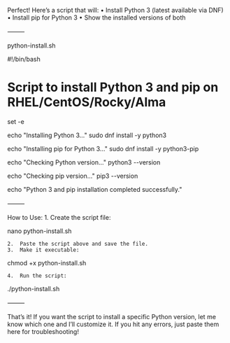 Perfect! Here’s a script that will:
	•	Install Python 3 (latest available via DNF)
	•	Install pip for Python 3
	•	Show the installed versions of both

⸻

python-install.sh

#!/bin/bash

# Script to install Python 3 and pip on RHEL/CentOS/Rocky/Alma

set -e

echo "Installing Python 3..."
sudo dnf install -y python3

echo "Installing pip for Python 3..."
sudo dnf install -y python3-pip

echo "Checking Python version..."
python3 --version

echo "Checking pip version..."
pip3 --version

echo "Python 3 and pip installation completed successfully."


⸻

How to Use:
	1.	Create the script file:

nano python-install.sh


	2.	Paste the script above and save the file.
	3.	Make it executable:

chmod +x python-install.sh


	4.	Run the script:

./python-install.sh



⸻

That’s it!
If you want the script to install a specific Python version, let me know which one and I’ll customize it.
If you hit any errors, just paste them here for troubleshooting!